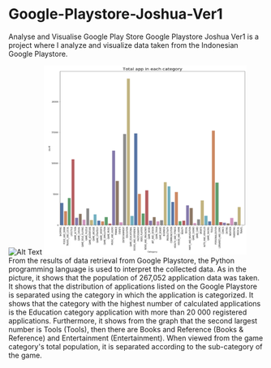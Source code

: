 # Google-Playstore-Joshua-Ver1
Analyse and Visualise Google Play Store 
Google Playstore Joshua Ver1 is a project where I analyze and visualize data taken from the Indonesian Google Playstore. 

![Alt Text](https://media.giphy.com/media/IguL9zRYV20X1QeKuV/giphy.gif)
<img src ="images/distribution_all.png" width="400">
From the results of data retrieval from Google Playstore, the Python programming language is used to interpret the collected data. As in the picture, it shows that the population of 267,052 application data was taken. It shows that the distribution of applications listed on the Google Playstore is separated using the category in which the application is categorized. It shows that the category with the highest number of calculated applications is the Education category application with more than 20 000 registered applications. Furthermore, it shows from the graph that the second largest number is Tools (Tools), then there are Books and Reference (Books & Reference) and Entertainment (Entertainment). When viewed from the game category's total population, it is separated according to the sub-category of the game.

